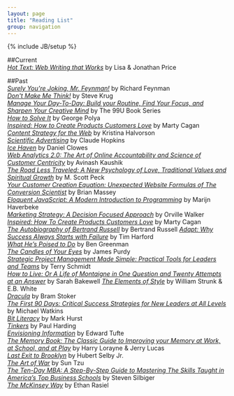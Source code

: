 ```yaml
---
layout: page
title: "Reading List"
group: navigation
---
```

{% include JB/setup %}

##Current  
[_Hot Text: Web Writing that Works_](http://amzn.to/1ainiZ2) by Lisa & Jonathan Price  

##Past  
[_Surely You're Joking, Mr. Feynman!_](http://amzn.to/13vYcyr) by Richard Feynman    
[_Don't Make Me Think!_](http://amzn.to/14Ia9qN) by Steve Krug  
[_Manage Your Day-To-Day: Build your Routine, Find Your Focus, and Sharpen Your Creative Mind_](http://amzn.to/165GHbn) by The 99U Book Series    
[_How to Solve It_](http://amzn.to/1cIIqIE) by George Polya  
[_Inspired: How to Create Products Customers Love_](http://amzn.to/19exJtF) by Marty Cagan  
[_Content Strategy for the Web_](http://amzn.to/1cIIxUH) by Kristina Halvorson  
[_Scientific Advertising_](http://amzn.to/13TW2vU) by Claude Hopkins  
[_Ice Haven_](http://amzn.to/13TW5YC) by Daniel Clowes  
[_Web Analytics 2.0: The Art of Online Accountability and Science of Customer Centricity_](http://amzn.to/16GZzfD) by Avinash Kaushik  
[_The Road Less Traveled: A New Psychology of Love, Traditional Values and Spiritual Growth_](http://amzn.to/15wNzdV) by M. Scott Peck  
[_Your Customer Creation Equation: Unexpected Website Formulas of The Conversion Scientist_](http://amzn.to/165Hwki) by Brian Massey  
[_Eloquent JavaScript: A Modern Introduction to Programming_](http://amzn.to/13vZaum) by Marijn Haverbeke  
[_Marketing Strategy: A Decision Focused Approach_](http://amzn.to/17C2xSV) by Orville Walker  
[_Inspired: How To Create Products Customers Love_](http://amzn.to/19exJtF) by Marty Cagan  
[_The Autobiography of Bertrand Russell_](http://amzn.to/14UmPLk) by Bertrand Russell 
[_Adapt: Why Success Always Starts with Failure_](http://amzn.to/1ailhfc) by Tim Harford            
 [_What He’s Poised to Do_](http://amzn.to/14UmLLE) by Ben Greenman    
[_The Candles of Your Eyes_](http://amzn.to/13wXuWN) by James Purdy  
[_Strategic Project Management Made Simple: Practical Tools for Leaders and Teams_](http://amzn.to/14s5frV) by Terry Schmidt    
[_How to Live: Or A Life of Montaigne in One Question and Twenty Attempts at an Answer_](http://amzn.to/13wXo1u) by Sarah Bakewell
[_The Elements of Style_](http://amzn.to/17C2g2o) by William Strunk & E.B. White  
[_Dracula_](http://amzn.to/13KtVMc) by Bram Stoker    
[_The First 90 Days: Critical Success Strategies for New Leaders at All Levels_](http://amzn.to/15Xw0nE) by Michael Watkins    
[_Bit Literacy_](http://amzn.to/16UZNjn) by Mark Hurst  
[_Tinkers_](http://amzn.to/14s52VQ) by Paul Harding   
[_Envisioning Information_](http://amzn.to/13wXeY3) by Edward Tufte    
[_The Memory Book: The Classic Guide to Improving your Memory at Work, at School, and at Play_](http://amzn.to/14s4XBs) by Harry Lorayne & Jerry Lucas      
[_Last Exit to Brooklyn_](http://amzn.to/14s4SO2) by Hubert Selby Jr.      
[_The Art of War_](http://amzn.to/13wX6Yo) by Sun Tzu      
[_The Ten-Day MBA: A Step-By-Step Guide to Mastering The Skills Taught in America’s Top Business Schools_](http://amzn.to/13KtFg8) by Steven Silbiger  
[_The McKinsey Way_](http://amzn.to/13wX56R) by Ethan Rasiel    